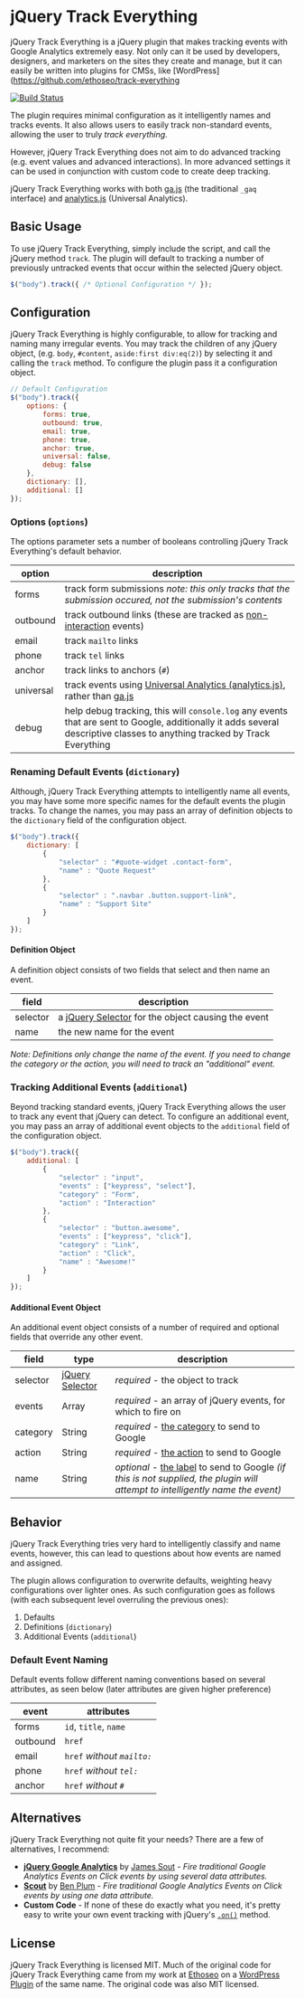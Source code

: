 # jQuery Track Everything
jQuery Track Everything is a jQuery plugin that makes tracking events with Google Analytics extremely easy. Not only can it be used by developers, designers, and marketers on the sites they create and manage, but it can easily be written into plugins for CMSs, like [WordPress](https://github.com/ethoseo/track-everything

[![Build Status](https://travis-ci.org/nquinlan/jquery-track-everything.png?branch=master)](https://travis-ci.org/nquinlan/jquery-track-everything)

The plugin requires minimal configuration as it intelligently names and tracks events. It also allows users to easily track non-standard events, allowing the user to truly _track everything_. 

However, jQuery Track Everything does not aim to do advanced tracking (e.g. event values and advanced interactions). In more advanced settings it can be used in conjunction with custom code to create deep tracking.

jQuery Track Everything works with both [ga.js](https://developers.google.com/analytics/devguides/collection/gajs/) (the traditional `_gaq` interface) and [analytics.js](https://support.google.com/analytics/answer/2790010?hl=en) (Universal Analytics).

## Basic Usage
To use jQuery Track Everything, simply include the script, and call the jQuery method `track`. The plugin will default to tracking a number of previously untracked events that occur within the selected jQuery object.

```js
$("body").track({ /* Optional Configuration */ });
```

## Configuration
jQuery Track Everything is highly configurable, to allow for tracking and naming many irregular events. You may track the children of any jQuery object, (e.g. `body`, `#content`, `aside:first div:eq(2)`) by selecting it and calling the `track` method. To configure the plugin pass it a configuration object.

```js
// Default Configuration
$("body").track({
	options: {
		forms: true,
		outbound: true,
		email: true,
		phone: true,
		anchor: true,
		universal: false,
		debug: false
	},
	dictionary: [],
	additional: []
});
```
### Options (`options`)
The options parameter sets a number of booleans controlling jQuery Track Everything's default behavior.

|  option   | description                                       |
|-----------|---------------------------------------------------|
| forms     | track form submissions _note: this only tracks that the submission occured, not the submission's contents_ |
| outbound  | track outbound links (these are tracked as [non-interaction](https://developers.google.com/analytics/devguides/collection/gajs/eventTrackerGuide#non-interaction) events) |
| email     | track `mailto` links                              |
| phone     | track `tel` links                                 |
| anchor    | track links to anchors (`#`)                      |
| universal | track events using [Universal Analytics (analytics.js)](https://support.google.com/analytics/answer/2790010?hl=en), rather than [ga.js](https://developers.google.com/analytics/devguides/collection/gajs/) |
| debug     | help debug tracking, this will `console.log` any events that are sent to Google, additionally it adds several descriptive classes to anything tracked by Track Everything                                             |

### Renaming Default Events (`dictionary`)
Although, jQuery Track Everything attempts to intelligently name all events, you may have some more specific names for the default events the plugin tracks. To change the names, you may pass an array of definition objects to the `dictionary` field of the configuration object.

```js
$("body").track({
	dictionary: [
		{
			"selector" : "#quote-widget .contact-form",
			"name" : "Quote Request"
		},
		{
			"selector" : ".navbar .button.support-link",
			"name" : "Support Site"
		}
	]
});
```

#### Definition Object
A definition object consists of two fields that select and then name an event.

| field    | description                                        |
| -------- | -------------------------------------------------- |
| selector | a [jQuery Selector](http://api.jquery.com/category/selectors/) for the object causing the event |
| name     | the new name for the event                         |

_Note: Definitions only change the name of the event. If you need to change the category or the action, you will need to track an "additional" event._

### Tracking Additional Events (`additional`)
Beyond tracking standard events, jQuery Track Everything allows the user to track any event that jQuery can detect. To configure an additional event, you may pass an array of additional event objects to the `additional` field of the configuration object.

```js
$("body").track({
	additional: [
		{
			"selector" : "input",
			"events" : ["keypress", "select"],
			"category" : "Form",
			"action" : "Interaction"
		},
		{
			"selector" : "button.awesome",
			"events" : ["keypress", "click"],
			"category" : "Link",
			"action" : "Click",
			"name" : "Awesome!"
		}
	]
});
```

#### Additional Event Object
An additional event object consists of a number of required and optional fields that override any other event.

| field    | type   | description |
| -------- | ------ | -------- |
| selector | [jQuery Selector](http://api.jquery.com/category/selectors/) | _required_ - the object to track |
| events   | Array  | _required_ - an array of jQuery events, for which to fire on |
| category | String | _required_ - [the category](https://developers.google.com/analytics/devguides/collection/gajs/eventTrackerGuide#Categories) to send to Google |
| action   | String | _required_ - [the action](https://developers.google.com/analytics/devguides/collection/gajs/eventTrackerGuide#Actions) to send to Google |
| name     | String | _optional_ - [the label](https://developers.google.com/analytics/devguides/collection/gajs/eventTrackerGuide#Labels) to send to Google _(if this is not supplied, the plugin will attempt to intelligently name the event)_ |

## Behavior
jQuery Track Everything tries very hard to intelligently classify and name events, however, this can lead to questions about how events are named and assigned.

The plugin allows configuration to overwrite defaults, weighting heavy configurations over lighter ones. As such configuration goes as follows (with each subsequent level overruling the previous ones):

1. Defaults
2. Definitions (`dictionary`)
3. Additional Events (`additional`)

### Default Event Naming
Default events follow different naming conventions based on several attributes, as seen below (later attributes are given higher preference)

| event     | attributes                  |
|-----------|-----------------------------|
| forms     | `id`, `title`, `name`       |
| outbound  | `href`                      |
| email     | `href` _without `mailto:`_  |
| phone     | `href` _without `tel:`_     |
| anchor    | `href` _without `#`_        |

## Alternatives
jQuery Track Everything not quite fit your needs? There are a few of alternatives, I recommend:

- **[jQuery Google Analytics](https://github.com/JimBobSquarePants/jQuery-Google-Analytics)** by [James Sout](https://github.com/JimBobSquarePants) - _Fire traditional Google Analytics Events on Click events by using several data attributes._
- **[Scout](http://www.benplum.com/projects/scout/)** by [Ben Plum](https://github.com/benplum) - _Fire traditional Google Analytics Events on Click events by using one data attribute._
- **Custom Code** - If none of these do exactly what you need, it's pretty easy to write your own event tracking with jQuery's [`.on()`](http://api.jquery.com/on/) method.

## License
jQuery Track Everything is licensed MIT. Much of the original code for jQuery Track Everything came from my work at [Ethoseo](http://ethoseo.com/) on a [WordPress Plugin](https://github.com/ethoseo/track-everything) of the same name. The original code was also MIT licensed.
